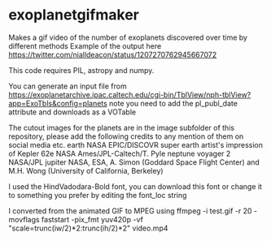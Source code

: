 # exoplanetgifmaker
Makes a gif video of the number of exoplanets discovered over time by different methods
Example of the output here https://twitter.com/nialldeacon/status/1207270762945667072

This code requires PIL, astropy and numpy.

You can generate an input file from https://exoplanetarchive.ipac.caltech.edu/cgi-bin/TblView/nph-tblView?app=ExoTbls&config=planets note you need to add the pl_publ_date attribute and downloads as a VOTable

The cutout images for the planets are in the image subfolder of this repository, please add the following credits to any mention of them on social media etc.
earth NASA EPIC/DISCOVR
super earth artist's impression of Kepler 62e NASA Ames/JPL-Caltech/T. Pyle
neptune voyager 2 NASA/JPL
jupiter NASA, ESA, A. Simon (Goddard Space Flight Center) and M.H. Wong (University of California, Berkeley)

I used the HindVadodara-Bold font, you can download this font or change it to something you prefer by editing the font_loc string 

I converted from the animated GIF to MPEG using
ffmpeg -i test.gif -r 20 -movflags faststart -pix_fmt yuv420p -vf "scale=trunc(iw/2)*2:trunc(ih/2)*2" video.mp4
